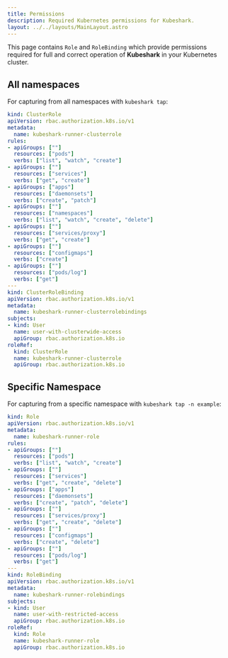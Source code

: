 ```yaml
---
title: Permissions
description: Required Kubernetes permissions for Kubeshark.
layout: ../../layouts/MainLayout.astro
---
```


This page contains `Role` and `RoleBinding` which provide permissions required for full and correct operation of **Kubeshark** in your Kubernetes cluster.

## All namespaces

For capturing from all namespaces with `kubeshark tap`:

```yaml
kind: ClusterRole
apiVersion: rbac.authorization.k8s.io/v1
metadata:
  name: kubeshark-runner-clusterrole
rules:
- apiGroups: [""]
  resources: ["pods"]
  verbs: ["list", "watch", "create"]
- apiGroups: [""]
  resources: ["services"]
  verbs: ["get", "create"]
- apiGroups: ["apps"]
  resources: ["daemonsets"]
  verbs: ["create", "patch"]
- apiGroups: [""]
  resources: ["namespaces"]
  verbs: ["list", "watch", "create", "delete"]
- apiGroups: [""]
  resources: ["services/proxy"]
  verbs: ["get", "create"]
- apiGroups: [""]
  resources: ["configmaps"]
  verbs: ["create"]
- apiGroups: [""]
  resources: ["pods/log"]
  verbs: ["get"]
---
kind: ClusterRoleBinding
apiVersion: rbac.authorization.k8s.io/v1
metadata:
  name: kubeshark-runner-clusterrolebindings
subjects:
- kind: User
  name: user-with-clusterwide-access
  apiGroup: rbac.authorization.k8s.io
roleRef:
  kind: ClusterRole
  name: kubeshark-runner-clusterrole
  apiGroup: rbac.authorization.k8s.io
```

## Specific Namespace

For capturing from a specific namespace with `kubeshark tap -n example`:

```yaml
kind: Role
apiVersion: rbac.authorization.k8s.io/v1
metadata:
  name: kubeshark-runner-role
rules:
- apiGroups: [""]
  resources: ["pods"]
  verbs: ["list", "watch", "create"]
- apiGroups: [""]
  resources: ["services"]
  verbs: ["get", "create", "delete"]
- apiGroups: ["apps"]
  resources: ["daemonsets"]
  verbs: ["create", "patch", "delete"]
- apiGroups: [""]
  resources: ["services/proxy"]
  verbs: ["get", "create", "delete"]
- apiGroups: [""]
  resources: ["configmaps"]
  verbs: ["create", "delete"]
- apiGroups: [""]
  resources: ["pods/log"]
  verbs: ["get"]
---
kind: RoleBinding
apiVersion: rbac.authorization.k8s.io/v1
metadata:
  name: kubeshark-runner-rolebindings
subjects:
- kind: User
  name: user-with-restricted-access
  apiGroup: rbac.authorization.k8s.io
roleRef:
  kind: Role
  name: kubeshark-runner-role
  apiGroup: rbac.authorization.k8s.io
```

